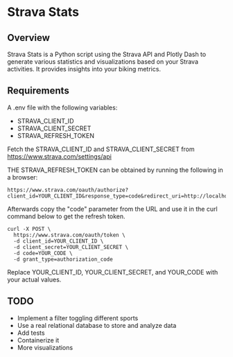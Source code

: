 
# Strava Stats

## Overview
Strava Stats is a Python script using the Strava API and Plotly Dash to generate various statistics and visualizations based on your Strava activities. It provides insights into your biking metrics.

## Requirements
A .env file with the following variables:
- STRAVA_CLIENT_ID
- STRAVA_CLIENT_SECRET
- STRAVA_REFRESH_TOKEN

Fetch the STRAVA_CLIENT_ID and STRAVA_CLIENT_SECRET from https://www.strava.com/settings/api

THE STRAVA_REFRESH_TOKEN can be obtained by running the following in a browser:
```
https://www.strava.com/oauth/authorize?client_id=YOUR_CLIENT_ID&response_type=code&redirect_uri=http://localhost/exchange_token&approval_prompt=force&scope=activity:read_all
```
Afterwards copy the "code" parameter from the URL and use it in the curl command below to get the refresh token.
```
curl -X POST \
  https://www.strava.com/oauth/token \
  -d client_id=YOUR_CLIENT_ID \
  -d client_secret=YOUR_CLIENT_SECRET \
  -d code=YOUR_CODE \
  -d grant_type=authorization_code
```
Replace YOUR_CLIENT_ID, YOUR_CLIENT_SECRET, and YOUR_CODE with your actual values.

## TODO
- Implement a filter toggling different sports
- Use a real relational database to store and analyze data
- Add tests
- Containerize it
- More visualizations
